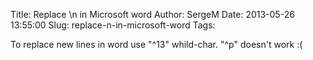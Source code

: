 Title: Replace \n in Microsoft word
Author: SergeM
Date: 2013-05-26 13:55:00
Slug: replace-n-in-microsoft-word
Tags: 

To replace new lines in word use "^13" whild-char. "^p" doesn't work :(